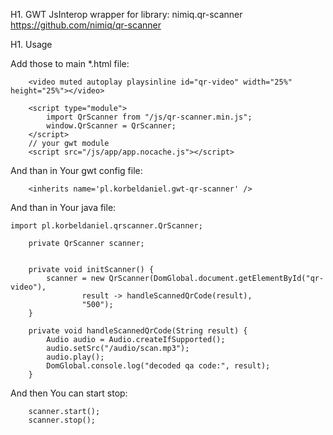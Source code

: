 H1. GWT JsInterop wrapper for library: nimiq.qr-scanner
https://github.com/nimiq/qr-scanner

H1. Usage

Add those to main *.html file:

```
	<video muted autoplay playsinline id="qr-video" width="25%" height="25%"></video>

	<script type="module">
		import QrScanner from "/js/qr-scanner.min.js";
		window.QrScanner = QrScanner;
	</script>
	// your gwt module
	<script src="/js/app/app.nocache.js"></script>
```

And than in Your gwt config file:
```
	<inherits name='pl.korbeldaniel.gwt-qr-scanner' />
```

And than in Your java file:

```
import pl.korbeldaniel.qrscanner.QrScanner;

	private QrScanner scanner;


	private void initScanner() {
		scanner = new QrScanner(DomGlobal.document.getElementById("qr-video"),
				result -> handleScannedQrCode(result),
				"500");
	}

	private void handleScannedQrCode(String result) {
		Audio audio = Audio.createIfSupported();
		audio.setSrc("/audio/scan.mp3");
		audio.play();
		DomGlobal.console.log("decoded qa code:", result);
	}
```

And then You can start stop:
```
	scanner.start();
	scanner.stop();
```

